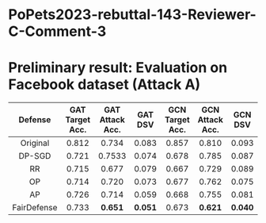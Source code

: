 # PoPets2023-rebuttal-143-Reviewer-C-Comment-3
# Preliminary result: Evaluation on Facebook dataset (Attack A)
 Defense | GAT Target Acc. |GAT  Attack Acc. |GAT  DSV|GCN Target Acc. |GCN Attack Acc. |GCN DSV
  :-------------:|:-------------:|:-------------: | :-------------:| :-------------:|:-------------:|:-------------:
Original | 0.812|0.734|0.083|0.857|0.810|0.093
DP-SGD |	0.721| 0.7533 | 0.074 | 0.678| 0.785|0.087
RR	| 0.715 | 0.677 | 0.079 | 0.667| 0.729|0.089
OP | 0.714 | 0.720 | 0.073 | 0.677| 0.762|0.075
AP | 0.726 | 0.714 | 0.059 | 0.668| 0.755|0.081
FairDefense| 0.733| **0.651** | **0.051** | 0.673| **0.621**|**0.040**
